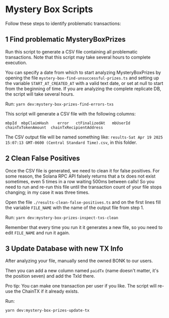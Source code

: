 # Mystery Box Scripts

Follow these steps to identify problematic transactions:

## 1 Find problematic MysteryBoxPrizes

Run this script to generate a CSV file containing all problematic transactions. Note that this script may take several hours to complete execution.

You can specify a date from which to start analyzing MysteryBoxPrizes by opening the file `mystery-box-find-unsuccessful-prizes.ts` and setting up the variable `START_AT_CREATED_AT` with a valid text date, or set at null to start from the beginning of time. If you are analyzing the complete replicate DB, the script will take several hours.

Run:
`yarn dev:mystery-box-prizes-find-errors-txs`

This script will generate a CSV file with the following columns:

`mbpId	mbpClaimHash	error	ctFinalizedAt	mbUserId	chainTxTokenAmount	chainTxRecipientAddress`

The CSV output file will be named something like: `results-Sat Apr 19 2025 15:07:13 GMT-0600 (Central Standard Time).csv`, in this folder.

## 2 Clean False Positives

Once the CSV file is generated, we need to clean it for false positives. For some reason, the Solana RPC API falsely returns that a tx does not exist sometimes, even 5 times in a row waiting 500ms between calls! So you need to run and re-run this file until the transaction count of your file stops changing; in my case it was three times.

Open the file `./results-clean-false-positives.ts` and on the first lines fill the variable `FILE_NAME` with the name of the output file from step 1. 

Run:
`yarn dev:mystery-box-prizes-inspect-txs-clean`

Remember that every time you run it it generates a new file, so you need to edit `FILE_NAME` and run it again.

## 3 Update Database with new TX Info

After analyzing your file, manually send the owned BONK to our users.

Then you can add a new column named `paidTx` (name doesn't matter, it's the position seven) and add the TxId there.

Pro tip: You can make one transaction per user if you like. The script will re-use the ChainTX if it already exists.

Run: 

`yarn dev:mystery-box-prizes-update-tx`

